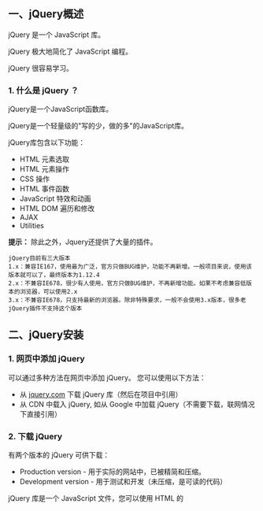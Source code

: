 ## 一、jQuery概述

jQuery 是一个 JavaScript 库。

jQuery 极大地简化了 JavaScript 编程。

jQuery 很容易学习。

### 1. 什么是 jQuery ？

jQuery是一个JavaScript函数库。

jQuery是一个轻量级的"写的少，做的多"的JavaScript库。

jQuery库包含以下功能：

- HTML 元素选取
- HTML 元素操作
- CSS 操作
- HTML 事件函数
- JavaScript 特效和动画
- HTML DOM 遍历和修改
- AJAX
- Utilities

**提示：** 除此之外，Jquery还提供了大量的插件。

```
jQuery目前有三大版本
1.x：兼容IE167，使用最为广泛，官方只做BUG维护，功能不再新增。一般项目来说，使用该版本就可以了，最终版本为1.12.4
2.x：不兼容IE678，很少有人使用，官方只做BUG维护，不再新增功能。如果不考虑兼容低版本的浏览器，可以使用2.x
3.x：不兼容IE678，只支持最新的浏览器。除非特殊要求，一般不会使用3.x版本，很多老jQuery插件不支持这个版本
```

## 二、jQuery安装

### 1. 网页中添加 jQuery

可以通过多种方法在网页中添加 jQuery。 您可以使用以下方法：

- 从 [jquery.com](http://jquery.com/download/) 下载 jQuery 库（然后在项目中引用）
- 从 CDN 中载入 jQuery, 如从 Google 中加载 jQuery（不需要下载，联网情况下直接引用）

### 2. 下载 jQuery

有两个版本的 jQuery 可供下载：

- Production version - 用于实际的网站中，已被精简和压缩。
- Development version - 用于测试和开发（未压缩，是可读的代码）

jQuery 库是一个 JavaScript 文件，您可以使用 HTML 的 <script> 标签引用它：

```html
<head> 
    <script src="jquery-1.10.2.min.js"></script> 
</head>
```

> 供下载的网站：https://webscripts.softpedia.com/script/Development-Scripts-js/jQuery-Javascript-Library-39111.html#download

### 3. 替代方案

如果您不希望下载并存放 jQuery，那么也可以通过 CDN（内容分发网络） 引用它。

Staticfile CDN、百度、又拍云、新浪、谷歌和微软的服务器都存有 jQuery 。

如果你的站点用户是国内的，建议使用百度、又拍云、新浪等国内CDN地址，如果你站点用户是国外的可以使用谷歌和微软。

如需从 Staticfile CDN、又拍云、新浪、谷歌或微软引用 jQuery，请使用以下代码之一：

> https://www.runoob.com/jquery/jquery-install.html

- Staticfile CDN:

```html
<head>
<script src="https://cdn.staticfile.org/jquery/1.10.2/jquery.min.js">
</script>
</head>
```

## 三、jQuery语法

jQuery语法是通过`$()`核心函数（等价于`jQuery()`）选取HTML元素，并对选取的元素执行某些操作

- 使用语法1：`$(匿名函数)`

表示页面DOM加载完毕，就执行，比如onload事件要早

`$(匿名函数)`与`$(document).ready(匿名函数)`一样

- 使用语法2：`$(selector).action()`
  - 美元符号定义 jQuery
  - 选择符（selector）"查询"和"查找" HTML 元素
  - jQuery 的 action() 执行对元素的操作

实例:

```
$(this).hide() - 隐藏当前元素
$("p").hide() - 隐藏所有 <p> 元素
$("p.test").hide() - 隐藏所有 class="test" 的 <p> 元素
$("#test").hide() - 隐藏 id="test" 的元素
```

```html
<body onload="alert('页面加载完成')">
<p>这是段文字</p>

<script type="text/javascript">
    // 选择了document，加载完成后触发一个匿名函数
    // 等DOM树构建完成就执行，之后才执行onload
    // $(document).ready(function () {
    //     alert("jquery执行")
    // })

    $(function () {
        alert("简化的jquery")
    })

    jQuery("p").hide()
</script>
</body>
```

### 1. jQuery 选择器

jQuery 选择器允许您对 HTML 元素组或单个元素进行操作。

jQuery 选择器基于元素的 id、类、类型、属性、属性值等"查找"（或选择）HTML 元素。 它基于已经存在的 [CSS 选择器](https://www.runoob.com/cssref/css-selectors.html)，除此之外，它还有一些自定义的选择器。

jQuery 中所有选择器都以美元符号开头：$()。

#### 1.1 元素选择器

jQuery 元素选择器基于元素名选取元素。

在页面中选取所有 `<p>` 元素:`$("p")`

**实例**

用户点击按钮后，所有 <p> 元素都隐藏：

```html
<body>
    <p id="p1">
        今天录制视频！
    </p>
    <p class="p2">
        第二个p标签
    </p>
    <p class="p2">
        n多个p标签
    </p>
    
    <button id="button">隐藏p标签</button>
    <button id="button2">显示p标签</button>
</body>

<script type="text/javascript">
    $(function () {
        // 选择id = button，然后设置事件click为隐藏
        $("#button").click(function () {
            // 会隐藏所有p标签
            // $("p").hide()

            // 根据p标签的class属性操作
            // $("p.p2").hide()

            // 根据id选择
            $("#p1").hide()
        })
        
        $("#button2").click(function () {
            // 显示所有p标签
            // $("p").show()

            // 根据p标签的class属性操作
            // $("p.p2").show()

            // 根据id选择
            $("#p1").show()
        })
    })
</script>
```

#### 1.2 `#id` 选择器

jQuery #id 选择器通过 HTML 元素的 id 属性选取指定的元素。

页面中元素的 id 应该是唯一的，所以您要在页面中选取唯一的元素需要通过 #id 选择器。

通过 id 选取元素语法如下：`$("#test")`

#### 1.3 `.class` 选择器

jQuery 类选择器可以通过指定的 class 查找元素。

语法如下：`$(".test")`

#### 1.4 层级选择器

- 后代选择器

```js
$("#div1 p").css("color","red")
```

- 父子选择器

```js
$("#div1>p").css("color","green")
```

- 同辈选择器

```js
// +   选择的是下一个相邻的
$("#p1+p").css("color","pink")
```

- 后续同辈

```js
// ~   后续所有符合的都选中
$("#p1~p").css("color","pink")
```

例

```html
<script src="js/jquery.js"></script>
<body>
<div id="div1">
    <p id="p1">
        今天录制视频！
    </p>

    <p class="p2">
        第二个p标签
    </p>

    <p class="p2">
        n多个p标签
    </p>

    <div id="div2">
        <p>第二层级div</p>
        <p>第二层级</p>
    </div>
</div>
    <button id="button3">改变所有p标签</button>
    <button id="button4">改变子代p标签</button>
    <button id="button5">改变第一个p标签的兄弟</button>
</body>

<script type="text/javascript">
    $(function () {
        // 层级选择器 后代， 选择所有的p标签，只要有包含关系，就算做后代
        $("#button3").click(function () {
            $("#div1 p").css("color","red")
        })

        // 子代选择器 >
        $("#button4").click(function () {
            $("#div1>p").css("color","green")
        })

        // 同辈
        $("#button5").click(function () {
            // +   选择的是下一个相邻的
            // $("#p1+p").css("color","pink")

            // ~   后续所有符合的都选中
            $("#p1~p").css("color","pink")
        })
    })
</script>
```

#### 1.5 过滤选择器

> https://www.runoob.com/jquery/jquery-traversing-filtering.html

```html
<body>
	<ul>
        <li>一</li>
        <li>二</li>
        <li>三</li>
        <li>四</li>
    </ul>
    
  	<button id="button6">修改ul里的li</button>
</body>

<script type="text/javascript">
// 过滤选择器
$("#button6").click(function () {
    // :first 匹配第一个
    // $("ul li:first").css("color","grey")

    // :eq(index) 匹配对应的index下标
    // $("ul li:eq(1)").css("color","red")

    // :not(条件) 除条件以外的
    // $("ul li:not(:eq(1))").css("color","red")

    // gt(index) 大于index， lt(index)小于
    $("ul li:gt(1)").css("color","red")
})
</script>
```

#### 1.6 属性选择器

```html
<body>
    <ul>
        <li id="l1">一</li>
        <li id="l2">二</li>
        <li id="l3">三</li>
        <li id="l4">四</li>
    </ul>
    
    <button id="button7">属性选择器</button><br/>
</body>

<script type="text/javascript">
        // 属性选择器
        $("#button7").click(function () {
            // 精确匹配 id=值
            // $("li[id='l1']").css("color","red")
            // 或
            // $("li[id=l1]").css("color","red")

            // 所有有该属性的
            // $("li[id]").css("color","red")

            // $=  以指定内容为结尾的
            // $("li[id$=4]").css("color","red")
            // ^=  以指定内容为开头的
            $("li[id^=l]").css("color","red")
        })
</script>
```

## 四、用例

```html
<!DOCTYPE html>
<html lang="en">
<head>
    <meta charset="UTF-8">
    <title>jQuery选择器</title>
    <script src="js/jquery.js"></script>
</head>
<body>
<div id="div1">
    <p id="p1">
        今天录制视频！
    </p>

    <p class="p2">
        第二个p标签
    </p>

    <p class="p2">
        n多个p标签
    </p>

    <ul>
        <li id="l1">一</li>
        <li id="l2">二</li>
        <li id="l3">三</li>
        <li id="l4">四</li>
    </ul>

    <div id="div2">
        <p>第二层级div</p>
        <p>第二层级</p>
    </div>
</div>

    <button id="button">隐藏p标签</button>
    <button id="button2">显示p标签</button><br/>

    <button id="button3">改变所有p标签</button>
    <button id="button4">改变子代p标签</button>
    <button id="button5">改变第一个p标签的兄弟</button><br>

    <button id="button6">修改ul里的li</button><br/>

    <button id="button7">属性选择器</button><br/>
</body>

<script type="text/javascript">
    $(function () {
        // 选择id = button，然后设置事件click为隐藏
        $("#button").click(function () {
            // 会隐藏所有p标签
            // $("p").hide()

            // 根据p标签的class属性操作
            // $("p.p2").hide()

            // 根据id选择
            $("#p1").hide()
        })
        
        $("#button2").click(function () {
            // 显示所有p标签
            // $("p").show()

            // 根据p标签的class属性操作
            // $("p.p2").show()

            // 根据id选择
            $("#p1").show()
        })
    })

    $(function () {
        // 层级选择器 后代， 选择所有的p标签，只要有包含关系，就算做后代
        $("#button3").click(function () {
            $("#div1 p").css("color","red")
        })

        // 子代选择器 >
        $("#button4").click(function () {
            $("#div1>p").css("color","green")
        })

        // 同辈
        $("#button5").click(function () {
            // +   选择的是下一个相邻的
            // $("#p1+p").css("color","pink")

            // ~   后续所有符合的都选中
            $("#p1~p").css("color","pink")
        })

        // 过滤选择器
        $("#button6").click(function () {
            // :first 匹配第一个
            // $("ul li:first").css("color","grey")

            // :eq(index) 匹配对应的index下标
            // $("ul li:eq(1)").css("color","red")

            // :not(条件) 除条件以外的
            // $("ul li:not(:eq(1))").css("color","red")

            // gt(index) 大于index， lt(index)小于
            $("ul li:gt(1)").css("color","red")
        })

        // 属性选择器
        $("#button7").click(function () {
            // 精确匹配 id=值
            // $("li[id='l1']").css("color","red")
            // 或
            // $("li[id=l1]").css("color","red")

            // 所有有该属性的
            // $("li[id]").css("color","red")

            // $=  以指定内容为结尾的
            // $("li[id$=4]").css("color","red")
            // ^=  以指定内容为开头的
            $("li[id^=l]").css("color","red")
        })

    })

</script>
</html>
```